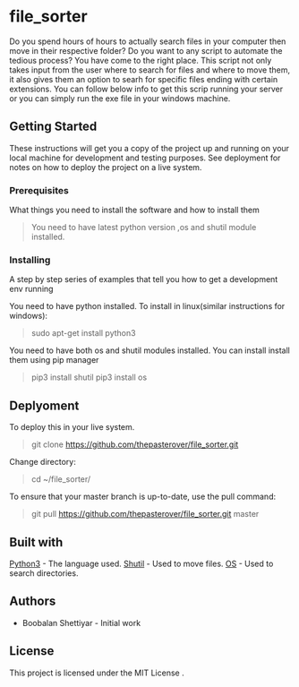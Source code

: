 # file_sorter

Do you spend hours of hours to actually search files in your computer then move in their respective folder? Do you want to any script to automate the tedious process? You have come to the right place. This script not only takes input from the user where to search for files and where to move them, it also gives them an option to searh for specific files ending with certain extensions.
You can follow below info to get this scrip running your server or you can simply run the exe file in your windows machine.

## Getting Started
These instructions will get you a copy of the project up and running on your local machine for development and testing purposes. See deployment for notes on how to deploy the project on a live system.

### Prerequisites
What things you need to install the software and how to install them


>You need to have latest python version
>,os and shutil module installed.

### Installing
A step by step series of examples that tell you how to get a development env running

You need to have python installed. To install in linux(similar instructions for windows):
> sudo apt-get install python3

You need to have both os and shutil modules installed. You can install install them using pip manager
>pip3 install shutil
>pip3 install os

## Deplyoment
To deploy this in your live system.
> git clone https://github.com/thepasterover/file_sorter.git

Change directory:
> cd ~/file_sorter/

To ensure that your master branch is up-to-date, use the pull command:
> git pull https://github.com/thepasterover/file_sorter.git master

## Built with
[Python3](https://www.python.org/) - The language used.
[Shutil](https://docs.python.org/2/library/shutil.html) - Used to move files.
[OS](https://docs.python.org/2/library/os.html) - Used to search directories.

## Authors
- Boobalan Shettiyar - Initial work

## License
This project is licensed under the MIT License .
